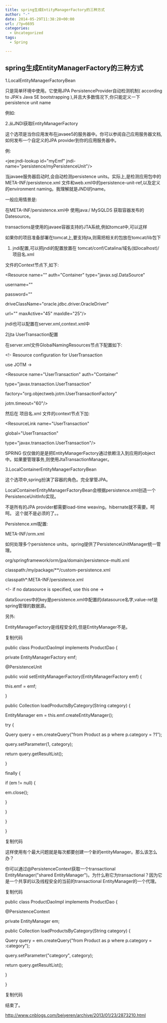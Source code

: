 ```yaml
---
title: spring生成EntityManagerFactory的三种方式
author: "-"
date: 2014-05-29T11:38:28+00:00
url: /?p=6695
categories:
  - Uncategorized
tags:
  - Spring

---
```

## spring生成EntityManagerFactory的三种方式
1.LocalEntityManagerFactoryBean
  
只是简单环境中使用。它使用JPA PersistenceProvider自动检测机制( according to JPA's Java SE bootstrapping ),并且大多数情况下,你只能定义一下persistence unit name

例如: 

<beans>
  
<bean id="myEmf" class="org.springframework.orm.jpa.LocalEntityManagerFactoryBean">
  
<property name="persistenceUnitName" value="myPersistenceUnit"/>
  
</bean>
  
</beans>
  
2.从JNDI获取EntityManagerFactory
  
这个选项是当你应用发布在javaee5的服务器中。你可以参阅自己应用服务器文档,如何发布一个自定义的JPA provider到你的应用服务器中。

例: 

<beans>
  
<jee:jndi-lookup id="myEmf" jndi-name="persistence/myPersistenceUnit"/>
  
</beans>
  
当javaee服务器启动时,会自动检测persistence units。实际上,是检测应用包中的META-INF/persistence.xml 文件和web.xml中的persistence-unit-ref,以及定义的environment naming。我理解就是JNDI的name。

一般应用情景是: 

在META-INF/persistence.xml中 使用<jta-data-source>java:/ MySQLDS</jta-data-source> 获取容器发布的Datesource。

transactions是使用的javaee容器支持的JTA系统,例如tomcat中,可以这样

如果你的项目准备部署在tomcat上,要支持jta,则需把相关的包放在tomcat/lib包下
  
1) jndi配置,可以把jndi的配置放置在 tomcat/conf/Catalina/域名(如localhost)/项目名.xml
  
文件的Context节点下,如下: 
  
<Resource name="" auth="Container" type="javax.sql.DataSource"
  
username=""
  
password=""
  
driveClassName="oracle.jdbc.driver.OracleDriver"
  
url="" maxActive="45" maxIdle="25"/>
  
jndi也可以配置在server.xml,context.xml中
  
2)jta UserTransaction配置
  
在server.xml文件GlobalNamingResources节点下配置如下: 
  
<!- Resource configuration for UserTransaction
  
use JOTM ->
  
<Resource name="UserTransaction" auth="Container"
  
type="javax.transaction.UserTransaction"
  
factory="org.objectweb.jotm.UserTransactionFactory"
  
jotm.timeout="60"/>
  
然后在 项目名.xml 文件的context节点下加: 
  
<ResourceLink name="UserTransaction"
  
global="UserTransaction"
  
type="javax.transaction.UserTransaction"/>

SPRING 仅仅做的是是把EntityManagerFactory通过依赖注入到应用的object中。如果要管理事务,则使用JtaTransactionManager。
  
3.LocalContainerEntityManagerFactoryBean
  
这个选项中,spring扮演了容器的角色。完全掌管JPA。

LocalContainerEntityManagerFactoryBean会根据persistence.xml创造一个PersistenceUnitInfo实现。

<beans>
  
<bean id="myEmf" class="org.springframework.orm.jpa.LocalContainerEntityManagerFactoryBean">
  
<property name="dataSource" ref="someDataSource"/>
  
<property name="loadTimeWeaver">
  
<bean class="org.springframework.instrument.classloading.InstrumentationLoadTimeWeaver"/>
  
</property>
  
</bean>
  
</beans>
  
不是所有的JPA provider都需要load-time weaving。hibernate就不需要。呵呵。 <property name="loadTimeWeaver">这个就不是必须的了。。

Persistence.xml配置: 

<persistence xmlns="http://java.sun.com/xml/ns/persistence" version="1.0">
  
<persistence-unit name="myUnit" transaction-type="RESOURCE_LOCAL">
  
<mapping-file>META-INF/orm.xml</mapping-file>
  
<exclude-unlisted-classes/>
  
</persistence-unit>
  
</persistence>
  
如何处理多个persistence units。spring提供了PersistenceUnitManager统一管理。

<bean id="pum" class="org.springframework.orm.jpa.persistenceunit.DefaultPersistenceUnitManager">
  
<property name="persistenceXmlLocations">
  

  
<value>org/springframework/orm/jpa/domain/persistence-multi.xml</value>
  
<value>classpath:/my/package/**/custom-persistence.xml</value>
  
<value>classpath*:META-INF/persistence.xml</value>
  
</list>
  
</property>
  
<property name="dataSources">
  
<map>
  
<entry key="localDataSource" value-ref="local-db"/>
  
<entry key="remoteDataSource" value-ref="remote-db"/>
  
</map>
  
</property>
  
<!- if no datasource is specified, use this one ->
  
<property name="defaultDataSource" ref="remoteDataSource"/>
  
</bean>
  
<bean id="emf" class="org.springframework.orm.jpa.LocalContainerEntityManagerFactoryBean">
  
<property name="persistenceUnitManager" ref="pum"/>
  
<property name="persistenceUnitName" value="myCustomUnit"/>
  
</bean>
  
dataSources中的key是persistence.xml中配置的datasource名字,value-ref是spring管理的数据源。


另外: 

EntityManagerFactory是线程安全的,但是EntityManager不是。

复制代码
  
public class ProductDaoImpl implements ProductDao {
  
private EntityManagerFactory emf;
  
@PersistenceUnit
  
public void setEntityManagerFactory(EntityManagerFactory emf) {
  
this.emf = emf;
  
}
  
public Collection loadProductsByCategory(String category) {
  
EntityManager em = this.emf.createEntityManager();
  
try {
  
Query query = em.createQuery("from Product as p where p.category = ?1");
  
query.setParameter(1, category);
  
return query.getResultList();
  
}
  
finally {
  
if (em != null) {
  
em.close();
  
}
  
}
  
}
  
}
  
复制代码
  
这样使用有个最大问题就是每次都要创建一个新的entityManager。那么该怎么办？

你可以通过@PersistenceContext获取一个transactional EntityManager("shared EntityManager")。为什么称它为transactional？因为它是一个共享的以及线程安全的当前的transactional EntityManager的一个代理。

复制代码
  
public class ProductDaoImpl implements ProductDao {
  
@PersistenceContext
  
private EntityManager em;
  
public Collection loadProductsByCategory(String category) {
  
Query query = em.createQuery("from Product as p where p.category = :category");
  
query.setParameter("category", category);
  
return query.getResultList();
  
}
  
}
  
复制代码
  
结束了。

http://www.cnblogs.com/beiyeren/archive/2013/01/23/2873210.html